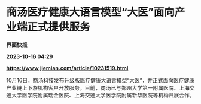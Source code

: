 # 商汤医疗健康大语言模型“大医”面向产业端正式提供服务
**界面快报**

**2023-10-16 04:29**

**https://www.jiemian.com/article/10231519.html**

10月16日，商汤科技发布升级版医疗健康大语言模型“大医”，并正式面向医疗健康产业链上下游机构客户开放服务。目前，商汤已与郑州大学第一附属医院、上海交通大学医学院附属瑞金医院、上海交通大学医学院附属新华医院等机构开展合作。